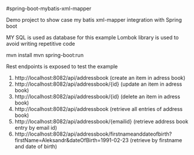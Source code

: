 #spring-boot-mybatis-xml-mapper

Demo project to show case my batis xml-mapper integration with Spring boot

MY SQL is used as database for this example
Lombok library is used to avoid writing repetitive code

mvn install
mvn spring-boot:run

Rest endpoints is exposed to test the example
1. http://localhost:8082/api/addressbook (create an item in adress book)
2. http://localhost:8082/api/addressbook/{id} (update an item in adress book)
3. http://localhost:8082/api/addressbook/{id} (delete an item in adress book)
4. http://localhost:8082/api/addressbook (retrieve all entries of address book)
5. http://localhost:8082/api/addressbook/{emailid} (retrieve address book entry by email id)
6. http://localhost:8082/api/addressbook/firstnameanddateofbirth?firstName=Aleksandr&dateOfBirth=1991-02-23 (retrieve by firstname and date of birth)